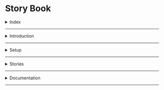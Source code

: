 # Story Book

<details>
<summary>Index</summary>

## Index

- Introduction
- Setup
- Documentation

</details>

---

<details>
<summary>Introduction</summary>

## Introduction

- Storybook is a frontend workshop for building UI components and pages in isolation. Thousands of teams use it for UI development, testing, and documentation. It's open source and free.
- Storybook is a free, open-source tool that helps you build and test individual UI components without running your whole app. It's like a workshop where you can create and check different states of components easily. It works with frameworks like React, Vue, and Angular. Many teams use it for developing, testing, and documenting their UIs.

### Key Features:

- Component Isolation: Develop and test components independently.
- Interactive Playground: Create stories to visualize different states of components.
- Documentation: Automatically generate component documentation.

### Why Use Storybook?

- Ensures consistent UI development.
- Facilitates collaboration between developers, designers, and QA teams.
- Speeds up development by enabling component reuse and testing in isolation.
</details>

---

<details>
<summary>Setup</summary>

## Setup

- Install Framework : `npx create-vite .`
- Install Storybook : `npx storybook@latest init`

- Solve the Installation Problems

```cmd

C:\Windows\System32

C:\Windows\System32>D:

D:mkdir \temp

D:set TMP=D:\temp

D:set TEMP=D:\temp

D:\02-laptop\01-Client Interview\02 Skills\02-ui\11-story-book\02 Setup>npx storybook@latest init
```

- If any conflicts comes, change the versions.

```cmd
npm uninstall vite
npm install vite@^5.0.0
```

</details>

---

<details>
<summary>Stories</summary>

## Stories

- If you want to create story, create `Button.stories.ts` this type of `.stories.ts` extension then only storybooks knows the story.

### Template

```ts
import { Button } from "../components/Button";
import { Meta, StoryObj } from "@storybook/react";
import { ComponentProps } from "react";

type StoryProps = ComponentProps<typeof Button>;

const meta: Meta<StoryProps> = {
	component: Button,
};

export default meta;

export const primary: StoryObj<StoryProps> = {
	args: {
		variant: "primary",
		size: "md",
	},
	render: (args: StoryProps) => <Button {...args}>Button</Button>,
};
```

</details>

---

<details>
<summary>Documentation</summary>

## Documentation

- Official Website : [https://storybook.js.org/docs]
</details>

---
